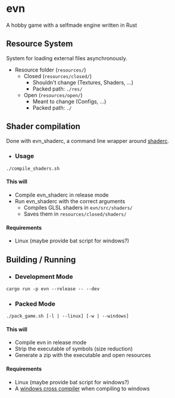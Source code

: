 # evn

A hobby game with a selfmade engine written in Rust

## Resource System

System for loading external files asynchronously.

- Resource folder (`resources/`)
  - Closed (`resources/closed/`)
    - Shouldn't change (Textures, Shaders, ...)
    - Packed path: `./res/`
  - Open (`resources/open/`)
    - Meant to change (Configs, ...)
    - Packed path: `./`

## Shader compilation

Done with evn_shaderc, a command line wrapper around [shaderc](https://github.com/google/shaderc-rs).

- ### Usage

`./compile_shaders.sh`

#### This will

- Compile evn_shaderc in release mode
- Run evn_shaderc with the correct arguments
  - Compiles GLSL shaders in `evn/src/shaders/`
  - Saves them in `resources/closed/shaders/`

#### Requirements

- Linux (maybe provide bat script for windows?)

## Building / Running

- ### Development Mode

`cargo run -p evn --release -- --dev`

- ### Packed Mode

`./pack_game.sh [-l | --linux] [-w | --windows]`

#### This will

- Compile evn in release mode
- Strip the executable of symbols (size reduction)
- Generate a zip with the executable and open resources

#### Requirements

- Linux (maybe provide bat script for windows?)
- A [windows cross compiler](https://github.com/japaric/rust-cross/blob/master/README.md) when compiling to windows
